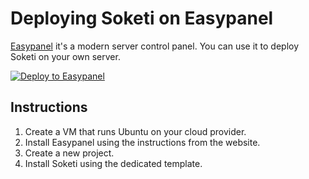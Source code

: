# Deploying Soketi on Easypanel

[Easypanel](https://easypanel.io) it's a modern server control panel. You can use it to deploy Soketi on your own server.

[![Deploy to Easypanel](https://easypanel.io/img/deploy-on-easypanel-40.svg)](https://easypanel.io/docs/templates/soketi)

## Instructions

1. Create a VM that runs Ubuntu on your cloud provider.
2. Install Easypanel using the instructions from the website.
3. Create a new project.
4. Install Soketi using the dedicated template.

